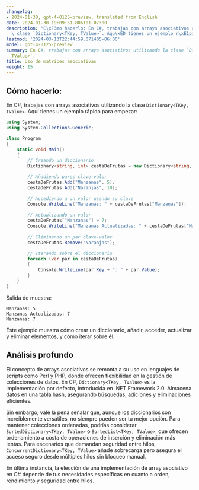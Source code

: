 ```yaml
---
changelog:
- 2024-01-30, gpt-4-0125-preview, translated from English
date: 2024-01-30 19:09:51.806101-07:00
description: "C\xF3mo hacerlo: En C#, trabajas con arrays asociativos utilizando la\
  \ clase `Dictionary<TKey, TValue>`. Aqu\xED tienes un ejemplo r\xE1pido para empezar."
lastmod: '2024-03-13T22:44:59.071405-06:00'
model: gpt-4-0125-preview
summary: En C#, trabajas con arrays asociativos utilizando la clase `Dictionary<TKey,
  TValue>`.
title: Uso de matrices asociativas
weight: 15
---
```


## Cómo hacerlo:
En C#, trabajas con arrays asociativos utilizando la clase `Dictionary<TKey, TValue>`. Aquí tienes un ejemplo rápido para empezar:

```C#
using System;
using System.Collections.Generic;

class Program
{
    static void Main()
    {
        // Creando un diccionario
        Dictionary<string, int> cestaDeFrutas = new Dictionary<string, int>();

        // Añadiendo pares clave-valor
        cestaDeFrutas.Add("Manzanas", 5);
        cestaDeFrutas.Add("Naranjas", 10);

        // Accediendo a un valor usando su clave
        Console.WriteLine("Manzanas: " + cestaDeFrutas["Manzanas"]);
        
        // Actualizando un valor
        cestaDeFrutas["Manzanas"] = 7;
        Console.WriteLine("Manzanas Actualizadas: " + cestaDeFrutas["Manzanas"]);
        
        // Eliminando un par clave-valor
        cestaDeFrutas.Remove("Naranjas");

        // Iterando sobre el diccionario
        foreach (var par in cestaDeFrutas)
        {
            Console.WriteLine(par.Key + ": " + par.Value);
        }
    }
}
```
Salida de muestra:
```
Manzanas: 5
Manzanas Actualizadas: 7
Manzanas: 7
```

Este ejemplo muestra cómo crear un diccionario, añadir, acceder, actualizar y eliminar elementos, y cómo iterar sobre él.

## Análisis profundo
El concepto de arrays asociativos se remonta a su uso en lenguajes de scripts como Perl y PHP, donde ofrecen flexibilidad en la gestión de colecciones de datos. En C#, `Dictionary<TKey, TValue>` es la implementación por defecto, introducida en .NET Framework 2.0. Almacena datos en una tabla hash, asegurando búsquedas, adiciones y eliminaciones eficientes.

Sin embargo, vale la pena señalar que, aunque los diccionarios son increíblemente versátiles, no siempre pueden ser tu mejor opción. Para mantener colecciones ordenadas, podrías considerar `SortedDictionary<TKey, TValue>` o `SortedList<TKey, TValue>`, que ofrecen ordenamiento a costa de operaciones de inserción y eliminación más lentas. Para escenarios que demandan seguridad entre hilos, `ConcurrentDictionary<TKey, TValue>` añade sobrecarga pero asegura el acceso seguro desde múltiples hilos sin bloqueo manual.

En última instancia, la elección de una implementación de array asociativo en C# depende de tus necesidades específicas en cuanto a orden, rendimiento y seguridad entre hilos.
